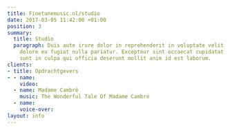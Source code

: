 ```yaml
---
title: Finetunemusic.nl/studio
date: 2017-03-05 11:42:00 +01:00
position: 3
summary:
  title: Studio
  paragraph: Duis aute irure dolor in reprehenderit in voluptate velit esse cillum
    dolore eu fugiat nulla pariatur. Excepteur sint occaecat cupidatat non proident,
    sunt in culpa qui officia deserunt mollit anim id est laborum.
clients:
- title: Opdrachtgevers
- - name: 
    video: 
  - name: Madame Cambré
    music: The Wonderful Tale Of Madame Cambré
  - name: 
    voice-over: 
layout: info
---
```


